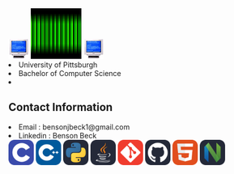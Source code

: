 
<div>
  <img width="40" src="https://github.com/BensonJBeck/BensonJBeck/blob/main/images/computer.gif">
  <img width="100" height="100"src="https://github.com/BensonJBeck/BensonJBeck/blob/main/images/loading.gif">
  <img width="40"src="https://github.com/BensonJBeck/BensonJBeck/blob/main/images/computer.gif">
</div>

<div>
  <li>University of Pittsburgh</li>
  <li>Bachelor of Computer Science</li>
  <li></li>
</div>

<div>
  <h2>Contact Information</h2>
  <li>Email : bensonjbeck1@gmail.com</li>
  <li>Linkedin : Benson Beck</li>
</div>

<div>
  <img width="50" src="https://github.com/BensonJBeck/BensonJBeck/blob/main/images/C.svg">
  <img width="50" src="https://github.com/BensonJBeck/BensonJBeck/blob/main/images/CPP.svg">
  <img width="50" src="https://github.com/BensonJBeck/BensonJBeck/blob/main/images/Python-Dark.svg">
  <img width="50" src="https://github.com/BensonJBeck/BensonJBeck/blob/main/images/Java-Dark.svg">
  <img width="50" src="https://github.com/BensonJBeck/BensonJBeck/blob/main/images/Git.svg">
  <img width="50" src="https://github.com/BensonJBeck/BensonJBeck/blob/main/images/Github-Dark.svg">
  <img width="50" src="https://github.com/BensonJBeck/BensonJBeck/blob/main/images/HTML.svg">
  <img width="50" src="https://github.com/BensonJBeck/BensonJBeck/blob/main/images/NeoVim-Dark.svg">
</div>
